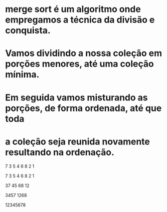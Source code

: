 # merge sort é um algoritmo onde empregamos a técnica da divisão e conquista.
# Vamos dividindo a nossa coleção em porções menores, até uma coleção mínima.
# Em seguida vamos misturando as porções, de forma ordenada, até que toda
# a coleção seja reunida novamente resultando na ordenação.

7 3    5 4    6 8    2 1

7 3 5 4 6 8 2 1

37 45 68 12

3457 1268

12345678